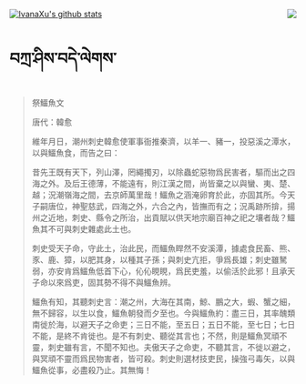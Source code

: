 [![IvanaXu's github stats](https://github-readme-stats.vercel.app/api?username=IvanaXu&show_icons=true&theme=vue-dark)](https://github.com/anuraghazra/github-readme-stats)
<img align="right" src="https://github-readme-stats.vercel.app/api/top-langs/?username=IvanaXu&langs_count=3&theme=graywhite" />
# བཀྲ་ཤིས་བདེ་ལེགས་
> 祭鱷魚文
> 
> 唐代：韓愈 
> 
> 維年月日，潮州刺史韓愈使軍事衙推秦濟，以羊一、豬一，投惡溪之潭水，以與鱷魚食，而告之曰：
> 
> 昔先王既有天下，列山澤，罔繩擉刃，以除蟲蛇惡物爲民害者，驅而出之四海之外。及后王德薄，不能遠有，則江漢之間，尚皆棄之以與蠻、夷、楚、越；況潮嶺海之間，去京師萬里哉！鱷魚之涵淹卵育於此，亦固其所。今天子嗣唐位，神聖慈武，四海之外，六合之內，皆撫而有之；況禹跡所揜，揚州之近地，刺史、縣令之所治，出貢賦以供天地宗廟百神之祀之壤者哉？鱷魚其不可與刺史雜處此土也。
> 
> 刺史受天子命，守此土，治此民，而鱷魚睅然不安溪潭，據處食民畜、熊、豕、鹿、獐，以肥其身，以種其子孫；與刺史亢拒，爭爲長雄；刺史雖駑弱，亦安肯爲鱷魚低首下心，伈伈睍睍，爲民吏羞，以偷活於此邪！且承天子命以來爲吏，固其勢不得不與鱷魚辨。
> 
> 鱷魚有知，其聽刺史言：潮之州，大海在其南，鯨、鵬之大，蝦、蟹之細，無不歸容，以生以食，鱷魚朝發而夕至也。今與鱷魚約：盡三日，其率醜類南徙於海，以避天子之命吏；三日不能，至五日；五日不能，至七日；七日不能，是終不肯徙也。是不有刺史、聽從其言也；不然，則是鱷魚冥頑不靈，刺史雖有言，不聞不知也。夫傲天子之命吏，不聽其言，不徙以避之，與冥頑不靈而爲民物害者，皆可殺。刺史則選材技吏民，操強弓毒矢，以與鱷魚從事，必盡殺乃止。其無悔！
>